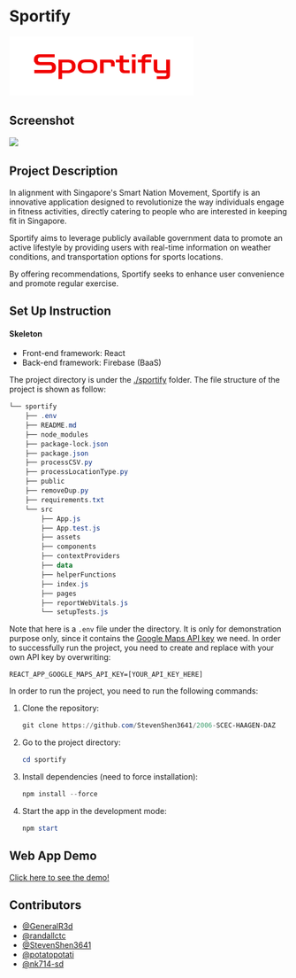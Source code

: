 # Sportify

![](./sportify/public/logo.png#pic_left)

## Screenshot

![](./sportify/public/post.png)

## Project Description
In alignment with Singapore's Smart Nation Movement, Sportify is an innovative application designed to revolutionize the way individuals engage in fitness activities, directly catering to people who are interested in keeping fit in Singapore.

Sportify aims to leverage publicly available government data to promote an active lifestyle by providing users with real-time information on weather conditions, and transportation options for sports locations.

By offering recommendations, Sportify seeks to enhance user convenience and promote regular exercise.

## Set Up Instruction

#### Skeleton

- Front-end framework: React
- Back-end framework: Firebase (BaaS)

The project directory is under the [./sportify](./sportify) folder. The file structure of the project is shown as follow:

```powershell
└── sportify
	├── .env
    ├── README.md
    ├── node_modules
    ├── package-lock.json
    ├── package.json
    ├── processCSV.py
    ├── processLocationType.py
    ├── public
    ├── removeDup.py
    ├── requirements.txt
    └── src
        ├── App.js
        ├── App.test.js
        ├── assets
        ├── components
        ├── contextProviders
        ├── data
        ├── helperFunctions
        ├── index.js
        ├── pages
        ├── reportWebVitals.js
        └── setupTests.js
```

Note that here is a `.env` file under the directory. It is only for demonstration purpose only, since it contains the [Google Maps API key](https://developers.google.com/maps/documentation/javascript/get-api-key) we need. In order to successfully run the project, you need to create and replace with your own API key by overwriting: 

```
REACT_APP_GOOGLE_MAPS_API_KEY=[YOUR_API_KEY_HERE]
```

In order to run the project, you need to run the following commands:

1. Clone the repository:

   ```powershell
   git clone https://github.com/StevenShen3641/2006-SCEC-HAAGEN-DAZ
   ```

2. Go to the project directory:

   ```powershell
   cd sportify
   ```

3. Install dependencies (need to force installation):

   ```powershell
   npm install --force
   ```

4. Start the app in the development mode:

   ```powershell
   npm start
   ```

## Web App Demo

[Click here to see the demo!](https://youtu.be/couJMGCY0mY)

## Contributors


- [@GeneralR3d](https://github.com/GeneralR3d)
- [@randallctc](https://github.com/randallctc)
- [@StevenShen3641](https://github.com/StevenShen3641)
- [@potatopotati](https://github.com/potatopotati)
- [@nk714-sd](https://github.com/nk714-sd)

